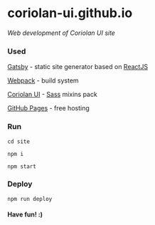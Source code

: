 # coriolan-ui.github.io

_Web development of Coriolan UI site_

### Used

[Gatsby](https://github.com/gatsbyjs/gatsby) - static site generator based on [ReactJS](https://facebook.github.io/react)

[Webpack](https://webpack.github.io) - build system

[Coriolan UI](https://coriolan-ui.github.io) - [Sass](http://sass-lang.com) mixins pack

[GitHub Pages](https://pages.github.com) - free hosting

### Run

`cd site`

`npm i`

`npm start`

### Deploy

`npm run deploy`

#### Have fun! :)
